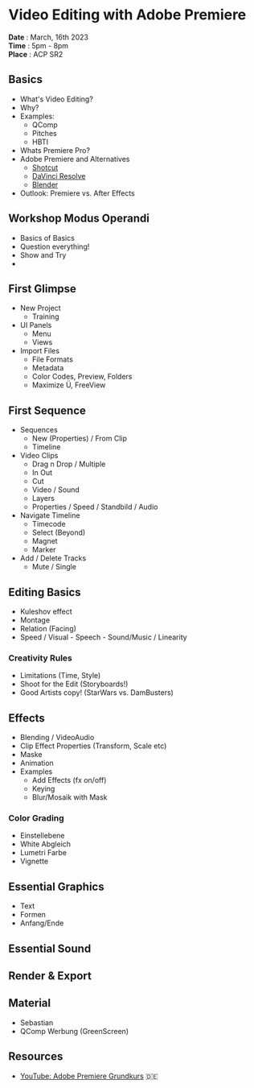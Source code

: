 # Video Editing with Adobe Premiere

**Date** : March, 16th 2023  
**Time** : 5pm - 8pm  
**Place** : ACP SR2

## Basics
- What's Video Editing?
- Why?
- Examples:
  - QComp
  - Pitches
  - HBTI
- Whats Premiere Pro?
- Adobe Premiere and Alternatives
  - [Shotcut](https://shotcut.org/)
  - [DaVinci Resolve](https://www.blackmagicdesign.com/de/products/davinciresolve)
  - [Blender](https://www.blender.org/)
- Outlook: Premiere vs. After Effects

## Workshop Modus Operandi
- Basics of Basics
- Question everything!
- Show and Try
- 

## First Glimpse
- New Project
  - Training
- UI Panels
  - Menu
  - Views
- Import Files
  - File Formats
  - Metadata
  - Color Codes, Preview, Folders
  - Maximize Ü, FreeView


## First Sequence
- Sequences
  - New (Properties) / From Clip
  - Timeline
- Video Clips
  - Drag n Drop / Multiple
  - In Out
  - Cut
  - Video / Sound
  - Layers
  - Properties / Speed / Standbild / Audio
- Navigate Timeline
  - Timecode
  - Select (Beyond)
  - Magnet
  - Marker
- Add / Delete Tracks
  - Mute / Single

## Editing Basics
- Kuleshov effect
- Montage
- Relation (Facing)
- Speed / Visual - Speech - Sound/Music / Linearity

### Creativity Rules
- Limitations (Time, Style)
- Shoot for the Edit (Storyboards!)
- Good Artists copy! (StarWars vs. DamBusters)

## Effects
- Blending / VideoAudio
- Clip Effect Properties (Transform, Scale etc)
- Maske
- Animation
- Examples
  - Add Effects (fx on/off)
  - Keying
  - Blur/Mosaik with Mask

### Color Grading
- Einstellebene
- White Abgleich
- Lumetri Farbe
- Vignette

## Essential Graphics
- Text
- Formen
- Anfang/Ende

## Essential Sound

## Render & Export

## Material
- Sebastian
- QComp Werbung (GreenScreen)

## Resources
- [YouTube: Adobe Premiere Grundkurs](https://www.youtube.com/watch?v=IIuWPH2QcI8) 🇩🇪


